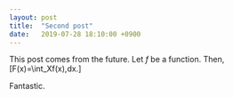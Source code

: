 ```yaml
---
layout: post
title:  "Second post"
date:   2019-07-28 18:10:00 +0900
---
```


This post comes from the future.
Let $f$ be a function.
Then,
\[F(x)=\int_Xf(x)\,dx.\]
<!--more-->
Fantastic.
